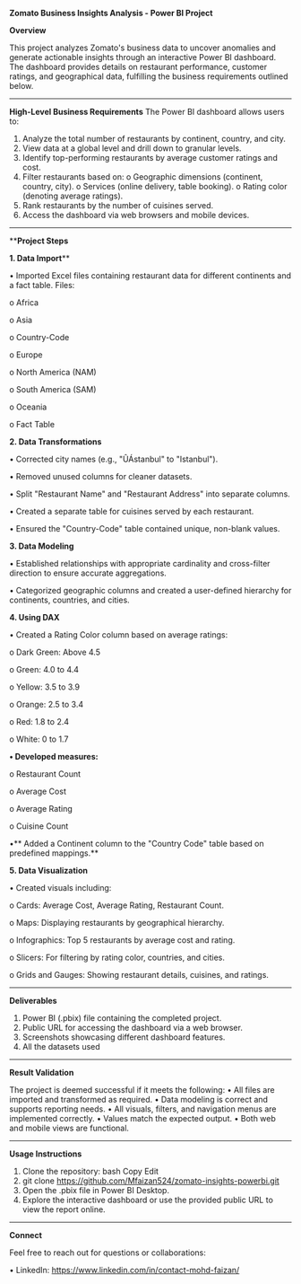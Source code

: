 **Zomato Business Insights Analysis - Power BI Project**

**Overview**

This project analyzes Zomato's business data to uncover anomalies and generate actionable insights through an interactive Power BI dashboard. The dashboard provides details on restaurant performance, customer ratings, and geographical data, fulfilling the business requirements outlined below.
________________________________________
**High-Level Business Requirements**
The Power BI dashboard allows users to:
1.	Analyze the total number of restaurants by continent, country, and city.
2.	View data at a global level and drill down to granular levels.
3.	Identify top-performing restaurants by average customer ratings and cost.
4.	Filter restaurants based on:
o	Geographic dimensions (continent, country, city).
o	Services (online delivery, table booking).
o	Rating color (denoting average ratings).
5.	Rank restaurants by the number of cuisines served.
6.	Access the dashboard via web browsers and mobile devices.
________________________________________
****Project Steps**

**1. Data Import****

•	Imported Excel files containing restaurant data for different continents and a fact table.
Files:

o	Africa

o	Asia

o	Country-Code

o	Europe

o	North America (NAM)

o	South America (SAM)

o	Oceania

o	Fact Table

**2. Data Transformations**

•	Corrected city names (e.g., "ÛÁstanbul" to "Istanbul").

•	Removed unused columns for cleaner datasets.

•	Split "Restaurant Name" and "Restaurant Address" into separate columns.

•	Created a separate table for cuisines served by each restaurant.

•	Ensured the "Country-Code" table contained unique, non-blank values.

**3. Data Modeling**

•	Established relationships with appropriate cardinality and cross-filter direction to ensure accurate aggregations.

•	Categorized geographic columns and created a user-defined hierarchy for continents, countries, and cities.

**4. Using DAX**

•	Created a Rating Color column based on average ratings:

o	Dark Green: Above 4.5

o	Green: 4.0 to 4.4

o	Yellow: 3.5 to 3.9

o	Orange: 2.5 to 3.4

o	Red: 1.8 to 2.4

o	White: 0 to 1.7

**•	Developed measures:**

o	Restaurant Count

o	Average Cost

o	Average Rating

o	Cuisine Count

•**	Added a Continent column to the "Country Code" table based on predefined mappings.**

**5. Data Visualization**

•	Created visuals including:

o	Cards: Average Cost, Average Rating, Restaurant Count.

o	Maps: Displaying restaurants by geographical hierarchy.

o	Infographics: Top 5 restaurants by average cost and rating.

o	Slicers: For filtering by rating color, countries, and cities.

o	Grids and Gauges: Showing restaurant details, cuisines, and ratings.

________________________________________
**Deliverables**

1.	Power BI (.pbix) file containing the completed project.
3.	Public URL for accessing the dashboard via a web browser.
4.	Screenshots showcasing different dashboard features.
5.	All the datasets used
________________________________________
**Result Validation**

The project is deemed successful if it meets the following:
•	All files are imported and transformed as required.
•	Data modeling is correct and supports reporting needs.
•	All visuals, filters, and navigation menus are implemented correctly.
•	Values match the expected output.
•	Both web and mobile views are functional.
________________________________________
**Usage Instructions**
1.	Clone the repository: bash Copy Edit
2.  git clone https://github.com/Mfaizan524/zomato-insights-powerbi.git  
3.	Open the .pbix file in Power BI Desktop.
4.	Explore the interactive dashboard or use the provided public URL to view the report online.
________________________________________
**Connect**

Feel free to reach out for questions or collaborations:

•	LinkedIn: https://www.linkedin.com/in/contact-mohd-faizan/

